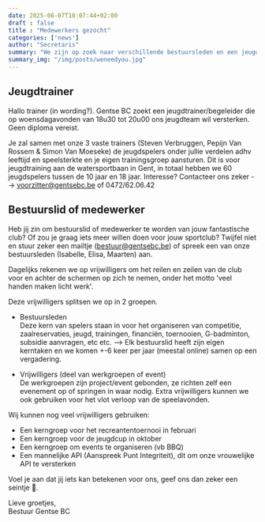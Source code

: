```yaml
---
date: 2025-06-07T10:07:44+02:00
draft : false
title : "Medewerkers gezocht"
categories: ['news']
author: "Secretaris"
summary: "We zijn op zoek naar verschillende bestuursleden en een jeugdtrainer."
summary_img: "/img/posts/weneedyou.jpg"
---
```

## Jeugdtrainer
Hallo trainer (in wording?).
Gentse BC zoekt een jeugdtrainer/begeleider die op woensdagavonden van 18u30 tot 20u00 ons jeugdteam wil versterken. Geen diploma vereist.

Je zal samen met onze 3 vaste trainers (Steven Verbruggen, Pepijn Van Rossem & Simon Van Moeseke) de jeugdspelers onder jullie verdelen adhv leeftijd en speelsterkte en je eigen trainingsgroep aansturen.
Dit is voor jeugdtraining aan de watersportbaan in Gent, in totaal hebben we 60 jeugdspelers tussen de 10 jaar en 18 jaar.
Interesse?
Contacteer ons zeker --> voorzitter@gentsebc.be of 0472/62.06.42


## Bestuurslid of medewerker
Heb jij zin om bestuurslid of medewerker te worden van jouw fantastische club?
Of zou je graag iets meer willen doen voor jouw sportclub?
Twijfel niet en stuur zeker een mailtje  (bestuur@gentsebc.be) of spreek een van onze bestuursleden (Isabelle, Elisa, Maarten) aan.


Dagelijks rekenen we op vrijwilligers om het  reilen en zeilen van de club voor en achter de schermen op zich te nemen, onder het motto 'veel handen maken licht werk'.

Deze vrijwilligers splitsen we op in 2 groepen.
* Bestuursleden<br>
  Deze kern van spelers staan in voor het organiseren van competitie, zaalreservaties, jeugd, trainingen, financiën, toernooien, G-badminton, subsidie aanvragen, etc etc.
  --> Elk bestuurslid heeft zijn eigen kerntaken en we komen +-6 keer per jaar (meestal online) samen op een vergadering.

* Vrijwilligers (deel van werkgroepen of event)<br>
  De werkgroepen zijn project/event gebonden, ze richten zelf een evenement op of springen in waar nodig. Extra vrijwilligers kunnen we ook gebruiken voor het vlot verloop van de speelavonden.


Wij kunnen nog veel vrijwilligers gebruiken:<br>
* Een kerngroep voor het recreantentoernooi in februari<br>
* Een kerngroep voor de jeugdcup in oktober<br>
* Een kerngroep om events te organiseren (vb BBQ)<br>
* Een mannelijke API (Aanspreek Punt Integriteit), dit om onze vrouwelijke API  te versterken<br>


Voel je aan dat jij iets kan betekenen voor ons, geef ons dan zeker een seintje 🙏.

Lieve groetjes,<br>
Bestuur Gentse BC